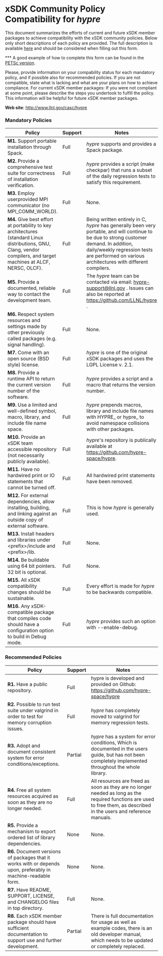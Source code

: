 # xSDK Community Policy Compatibility for *hypre*

This document summarizes the efforts of current and future xSDK member packages to achieve compatibility with the xSDK community policies. Below only short descriptions of each policy are provided. The full description is available [here](https://github.com/xsdk-project/xsdk-community-policies)
and should be considered when filling out this form.

*** A good example of how to complete this form can be found in the [PETSc version](https://github.com/xsdk-project/xsdk-policy-compatibility/blob/master/petsc-policy-compatibility.md).

Please, provide information on your compability status for each mandatory policy, and if possible also for recommended policies.
If you are not compatible, state what is lacking and what are your plans on how to achieve compliance.
For current xSDK member packages: If you were not compliant at some point, please describe the steps you undertook to fulfill the policy. This information will be helpful for future xSDK member packages.

**Web site**: http://www.llnl.gov/casc/hypre

### Mandatory Policies

| Policy                 |Support| Notes                   |
|------------------------|-------|-------------------------|
|**M1.** Support portable installation through Spack. |Full| *hypre* supports and provides a Spack package. |
|**M2.** Provide a comprehensive test suite for correctness of installation verification. |Full| *hypre* provides a script (make checkpar) that runs a subset of the daily regression tests to satisfy this requirement. |
|**M3.** Employ userprovided MPI communicator (no MPI_COMM_WORLD). |Full| None. |
|**M4.** Give best effort at portability to key architectures (standard Linux distributions, GNU, Clang, vendor compilers, and target machines at ALCF, NERSC, OLCF). |Full| Being written entirely in C, *hypre* has generally been very portable, and will continue to be due to strong customer demand. In addition, daily/weekly regression tests are performed on various architectures with different compilers.|
|**M5.** Provide a documented, reliable way to contact the development team. |Full| The *hypre* team can be contacted via email: hypre-support@llnl.gov . Issues can also be reported at https://github.com/LLNL/hypre . |
|**M6.** Respect system resources and settings made by other previously called packages (e.g. signal handling). |Full| None. |
|**M7.** Come with an open source (BSD style) license. |Full| *hypre* is one of the original xSDK packages and uses the LGPL License v. 2.1. |
|**M8.** Provide a runtime API to return the current version number of the software. |Full| *hypre* provides a script and a macro that returns the version number. |
|**M9.** Use a limited and well-defined symbol, macro, library, and include file name space. |Full| *hypre* prepends macros, library and include file names with HYPRE_ or hypre_ to avoid namespace collisions with other packages. |
|**M10.** Provide an xSDK team accessible repository (not necessarily publicly available). |Full| *hypre*'s repository is publically available at https://github.com/hypre-space/hypre. |
|**M11.** Have no hardwired print or IO statements that cannot be turned off. |Full| All hardwired print statements have been removed. |
|**M12.** For external dependencies, allow installing, building, and linking against an outside copy of external software. |Full| This is how *hypre* is generally used. |
|**M13.** Install headers and libraries under \<prefix\>/include and \<prefix\>/lib. |Full| None. |
|**M14.** Be buildable using 64 bit pointers. 32 bit is optional. |Full| None. |
|**M15.** All xSDK compatibility changes should be sustainable. |Full| Every effort is made for *hypre* to be backwards compatible. |
|**M16.** Any xSDK-compatible package that compiles code should have a configuration option to build in Debug mode. |Full| *hypre* provides such an option with --enable-debug. |


### Recommended Policies

| Policy                 |Support| Notes                   |
|------------------------|-------|-------------------------|
|**R1.** Have a public repository. |Full| hypre is developed and provided on Github: https://github.com/hypre-space/hypre |
|**R2.** Possible to run test suite under valgrind in order to test for memory corruption issues. |Full| *hypre* has completely moved to valgrind for memory regression tests. |
|**R3.** Adopt and document consistent system for error conditions/exceptions. |Partial | *hypre* has a system for error conditions, Which is documented in the users guide, but has not been completely implemented throughout the whole library. |
|**R4.** Free all system resources acquired as soon as they are no longer needed. |Full| All resources are freed as soon as they are no longer needed as long as the required functions are used to free them, as described in the users and reference manuals. |
|**R5.** Provide a mechanism to export ordered list of library dependencies. |None| None. |
|**R6.** Document versions of packages that it works with or depends upon, preferably in machine-readable form.  |None| None. |
|**R7.** Have README, SUPPORT, LICENSE, and CHANGELOG files in top directory.  |Full| None. |
|**R8.** Each xSDK member package should have sufficient documentation to support use and further development.  |Partial| There is full documentation for usage as well as example codes, there is an old developer manual, which needs to be updated or completely replaced. |
